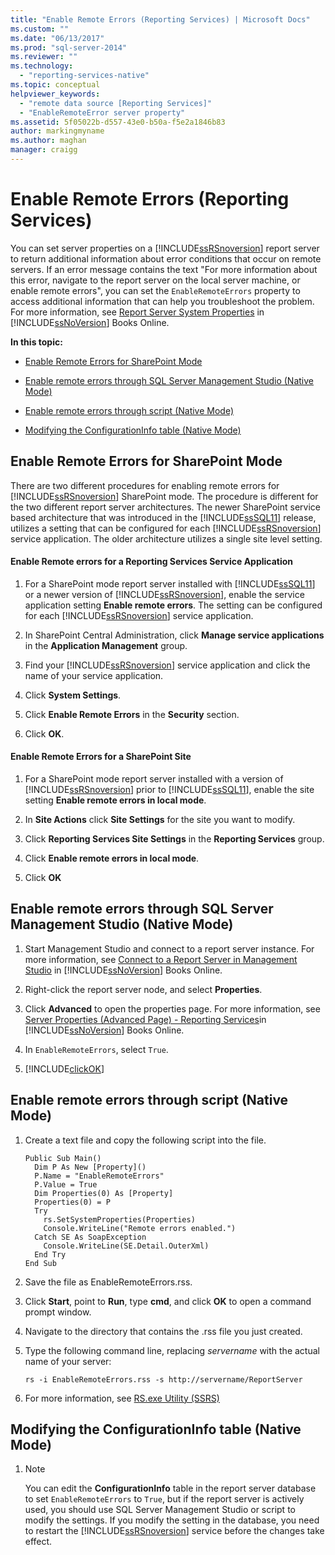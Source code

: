 ```yaml
---
title: "Enable Remote Errors (Reporting Services) | Microsoft Docs"
ms.custom: ""
ms.date: "06/13/2017"
ms.prod: "sql-server-2014"
ms.reviewer: ""
ms.technology: 
  - "reporting-services-native"
ms.topic: conceptual
helpviewer_keywords: 
  - "remote data source [Reporting Services]"
  - "EnableRemoteError server property"
ms.assetid: 5f05022b-d557-43e0-b50a-f5e2a1846b83
author: markingmyname
ms.author: maghan
manager: craigg
---
```

# Enable Remote Errors (Reporting Services)
  You can set server properties on a [!INCLUDE[ssRSnoversion](../../includes/ssrsnoversion-md.md)] report server to return additional information about error conditions that occur on remote servers. If an error message contains the text "For more information about this error, navigate to the report server on the local server machine, or enable remote errors", you can set the `EnableRemoteErrors` property to access additional information that can help you troubleshoot the problem. For more information, see [Report Server System Properties](../report-server-web-service/net-framework/reporting-services-properties-report-server-system-properties.md) in [!INCLUDE[ssNoVersion](../../includes/ssnoversion-md.md)] Books Online.  
  
 **In this topic:**  
  
-   [Enable Remote Errors for SharePoint Mode](#bkmk_sharepoint)  
  
-   [Enable remote errors through SQL Server Management Studio (Native Mode)](#bkmk_mgtStudio)  
  
-   [Enable remote errors through script (Native Mode)](#bkmk_script)  
  
-   [Modifying the ConfigurationInfo table (Native Mode)](#bkmk_ConfigurationInfo)  
  
##  <a name="bkmk_sharepoint"></a> Enable Remote Errors for SharePoint Mode  
 There are two different procedures for enabling remote errors for [!INCLUDE[ssRSnoversion](../../includes/ssrsnoversion-md.md)] SharePoint mode. The procedure is different for the two different report server architectures. The newer SharePoint service based architecture that was introduced in the [!INCLUDE[ssSQL11](../../includes/sssql11-md.md)] release, utilizes a setting that can be configured for each [!INCLUDE[ssRSnoversion](../../includes/ssrsnoversion-md.md)] service application. The older architecture utilizes a single site level setting.  
  
#### Enable Remote errors for a Reporting Services Service Application  
  
1.  For a SharePoint mode report server installed with [!INCLUDE[ssSQL11](../../includes/sssql11-md.md)] or a newer version of [!INCLUDE[ssRSnoversion](../../includes/ssrsnoversion-md.md)], enable the service application setting **Enable remote errors**. The setting can be configured for each [!INCLUDE[ssRSnoversion](../../includes/ssrsnoversion-md.md)] service application.  
  
2.  In SharePoint Central Administration, click **Manage service applications** in the **Application Management** group.  
  
3.  Find your [!INCLUDE[ssRSnoversion](../../includes/ssrsnoversion-md.md)] service application and click the name of your service application.  
  
4.  Click **System Settings**.  
  
5.  Click **Enable Remote Errors** in the **Security** section.  
  
6.  Click **OK**.  
  
#### Enable Remote Errors for a SharePoint Site  
  
1.  For a SharePoint mode report server installed with a version of [!INCLUDE[ssRSnoversion](../../includes/ssrsnoversion-md.md)] prior to [!INCLUDE[ssSQL11](../../includes/sssql11-md.md)], enable the site setting **Enable remote errors in local mode**.  
  
2.  In **Site Actions** click **Site Settings** for the site you want to modify.  
  
3.  Click **Reporting Services Site Settings** in the **Reporting Services** group.  
  
4.  Click **Enable remote errors in local mode**.  
  
5.  Click **OK**  
  
##  <a name="bkmk_mgtStudio"></a> Enable remote errors through SQL Server Management Studio (Native Mode)  
  
1.  Start Management Studio and connect to a report server instance. For more information, see [Connect to a Report Server in Management Studio](../tools/connect-to-a-report-server-in-management-studio.md) in [!INCLUDE[ssNoVersion](../../includes/ssnoversion-md.md)] Books Online.  
  
2.  Right-click the report server node, and select **Properties**.  
  
3.  Click **Advanced** to open the properties page. For more information, see [Server Properties &#40;Advanced Page&#41; - Reporting Services](../tools/server-properties-advanced-page-reporting-services.md)in [!INCLUDE[ssNoVersion](../../includes/ssnoversion-md.md)] Books Online.  
  
4.  In `EnableRemoteErrors`, select `True`.  
  
5.  [!INCLUDE[clickOK](../../includes/clickok-md.md)]  
  
##  <a name="bkmk_script"></a> Enable remote errors through script (Native Mode)  
  
1.  Create a text file and copy the following script into the file.  
  
    ```  
    Public Sub Main()  
      Dim P As New [Property]()  
      P.Name = "EnableRemoteErrors"  
      P.Value = True  
      Dim Properties(0) As [Property]  
      Properties(0) = P  
      Try  
        rs.SetSystemProperties(Properties)  
        Console.WriteLine("Remote errors enabled.")  
      Catch SE As SoapException  
        Console.WriteLine(SE.Detail.OuterXml)  
      End Try  
    End Sub  
    ```  
  
2.  Save the file as EnableRemoteErrors.rss.  
  
3.  Click **Start**, point to **Run**, type **cmd**, and click **OK** to open a command prompt window.  
  
4.  Navigate to the directory that contains the .rss file you just created.  
  
5.  Type the following command line, replacing *servername* with the actual name of your server:  
  
    ```  
    rs -i EnableRemoteErrors.rss -s http://servername/ReportServer  
    ```  
  
6.  For more information, see [RS.exe Utility &#40;SSRS&#41;](../tools/rs-exe-utility-ssrs.md)  
  
##  <a name="bkmk_ConfigurationInfo"></a> Modifying the ConfigurationInfo table (Native Mode)  
  
1.  > [!NOTE]  
    >  You can edit the **ConfigurationInfo** table in the report server database to set `EnableRemoteErrors` to `True`, but if the report server is actively used, you should use SQL Server Management Studio or script to modify the settings. If you modify the setting in the database, you need to restart the [!INCLUDE[ssRSnoversion](../../includes/ssrsnoversion-md.md)] service before the changes take effect.  
  
  
